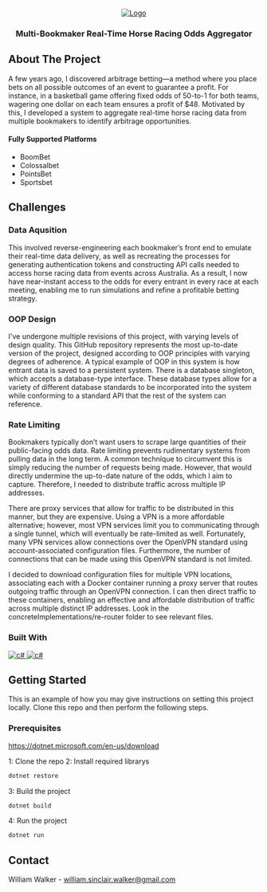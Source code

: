 <br />
<div align="center">
  <a href="https://drive.google.com/uc?export=view&id=1OE1wadZnDNvwY7H572cv8JlR9xk-Df4Y">
    <img src="https://drive.google.com/uc?export=view&id=1OE1wadZnDNvwY7H572cv8JlR9xk-Df4Y" alt="Logo">
  </a>
  <h3 align="center">Multi-Bookmaker Real-Time Horse Racing Odds Aggregator</h3>
</div>

## About The Project
A few years ago, I discovered arbitrage betting—a method where you place bets on all possible outcomes of an event to guarantee a profit. For instance, in a basketball game offering fixed odds of 50-to-1 for both teams, wagering one dollar on each team ensures a profit of $48. Motivated by this, I developed a system to aggregate real-time horse racing data from multiple bookmakers to identify arbitrage opportunities.

#### Fully Supported Platforms
- BoomBet
- Colossalbet
- PointsBet
- Sportsbet

## Challenges
### Data Aqusition
This involved reverse-engineering each bookmaker’s front end to emulate their real-time data delivery, as well as recreating the processes for generating authentication tokens and constructing API calls needed to access horse racing data from events across Australia. As a result, I now have near-instant access to the odds for every entrant in every race at each meeting, enabling me to run simulations and refine a profitable betting strategy.

### OOP Design
I've undergone multiple revisions of this project, with varying levels of design quality. This GitHub repository represents the most up-to-date version of the project, designed according to OOP principles with varying degrees of adherence. A typical example of OOP in this system is how entrant data is saved to a persistent system. There is a database singleton, which accepts a database-type interface. These database types allow for a variety of different database standards to be incorporated into the system while conforming to a standard API that the rest of the system can reference.

### Rate Limiting
Bookmakers typically don’t want users to scrape large quantities of their public-facing odds data. Rate limiting prevents rudimentary systems from pulling data in the long term. A common technique to circumvent this is simply reducing the number of requests being made. However, that would directly undermine the up-to-date nature of the odds, which I aim to capture. Therefore, I needed to distribute traffic across multiple IP addresses.

There are proxy services that allow for traffic to be distributed in this manner, but they are expensive. Using a VPN is a more affordable alternative; however, most VPN services limit you to communicating through a single tunnel, which will eventually be rate-limited as well. Fortunately, many VPN services allow connections over the OpenVPN standard using account-associated configuration files. Furthermore, the number of connections that can be made using this OpenVPN standard is not limited.

I decided to download configuration files for multiple VPN locations, associating each with a Docker container running a proxy server that routes outgoing traffic through an OpenVPN connection. I can then direct traffic to these containers, enabling an effective and affordable distribution of traffic across multiple distinct IP addresses. Look in the concreteImplementations/re-router folder to see relevant files.

### Built With

<a href="">
  <img src="https://img.shields.io/badge/c%23-%23239120.svg?style=for-the-badge&logo=csharp&logoColor=white" alt="c#">
</a>
<a href="">
  <img src="https://img.shields.io/badge/docker-%230db7ed.svg?style=for-the-badge&logo=docker&logoColor=white" alt="c#">
</a>

## Getting Started
This is an example of how you may give instructions on setting this project locally. Clone this repo and then perform the following steps. 

### Prerequisites

https://dotnet.microsoft.com/en-us/download

1: Clone the repo
2: Install required librarys
  ```sh
  dotnet restore
  ```
3: Build the project
  ```sh
  dotnet build
  ```
4: Run the project
  ```sh
  dotnet run
  ```

## Contact
William Walker - william.sinclair.walker@gmail.com




